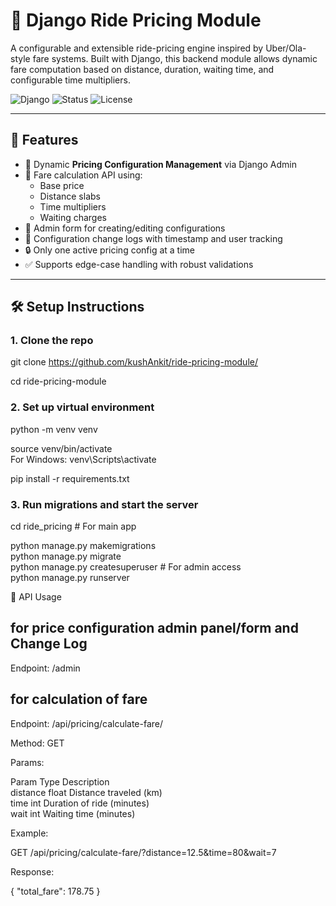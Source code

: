 # 🚖 Django Ride Pricing Module

A configurable and extensible ride-pricing engine inspired by Uber/Ola-style fare systems. Built with Django, this backend module allows dynamic fare computation based on distance, duration, waiting time, and configurable time multipliers.

![Django](https://img.shields.io/badge/Framework-Django-green)
![Status](https://img.shields.io/badge/Status-Completed-blue)
![License](https://img.shields.io/badge/License-MIT-brightgreen)

---

## 📌 Features

- 💼 Dynamic **Pricing Configuration Management** via Django Admin
- 🧮 Fare calculation API using:
  - Base price
  - Distance slabs
  - Time multipliers
  - Waiting charges
- 🔧 Admin form for creating/editing configurations
- 📜 Configuration change logs with timestamp and user tracking
- 🔒 Only one active pricing config at a time
- ✅ Supports edge-case handling with robust validations

---


## 🛠️ Setup Instructions

### 1. Clone the repo


git clone https://github.com/kushAnkit/ride-pricing-module/

cd ride-pricing-module


### 2. Set up virtual environment
 
python -m venv venv

source venv/bin/activate <br> 
For Windows: venv\Scripts\activate

pip install -r requirements.txt

### 3. Run migrations and start the server
   
  cd ride_pricing  # For main app

python manage.py makemigrations <br>
python manage.py migrate <br>
python manage.py createsuperuser  # For admin access <br>
python manage.py runserver


🧪 API Usage <br>
 ## for price configuration admin panel/form and Change Log <br>
 Endpoint: /admin

 ## for calculation of fare <br>
Endpoint: /api/pricing/calculate-fare/


Method: GET

Params:

Param	      Type	     Description <br>
distance	  float   	 Distance traveled (km) <br>
time	      int	       Duration of ride (minutes) <br>
wait	      int	       Waiting time (minutes) <br>

Example:

GET /api/pricing/calculate-fare/?distance=12.5&time=80&wait=7

Response:

{
  "total_fare": 178.75
}

